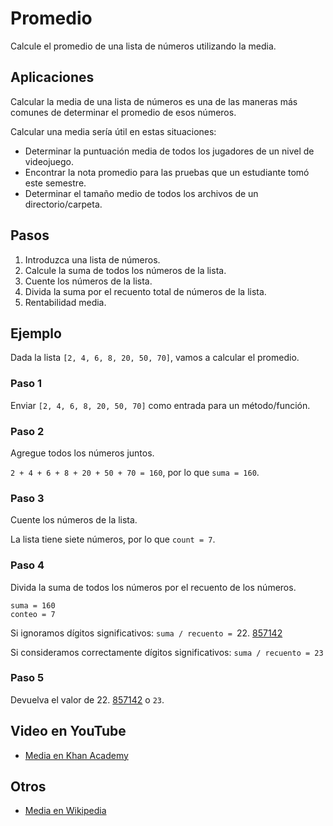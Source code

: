 # Promedio

Calcule el promedio de una lista de números utilizando la media.

## Aplicaciones

Calcular la media de una lista de números es una de las maneras más comunes de
determinar el promedio de esos números.

Calcular una media sería útil en estas situaciones:

- Determinar la puntuación media de todos los jugadores de un nivel de videojuego.
- Encontrar la nota promedio para las pruebas que un estudiante tomó este semestre.
- Determinar el tamaño medio de todos los archivos de un directorio/carpeta.

## Pasos

1. Introduzca una lista de números.
2. Calcule la suma de todos los números de la lista.
3. Cuente los números de la lista.
4. Divida la suma por el recuento total de números de la lista.
5. Rentabilidad media.

## Ejemplo

Dada la lista `[2, 4, 6, 8, 20, 50, 70]`, vamos a calcular el promedio.

### Paso 1

Enviar `[2, 4, 6, 8, 20, 50, 70]` como entrada para un método/función.

### Paso 2

Agregue todos los números juntos.

`2 + 4 + 6 + 8 + 20 + 50 + 70 = 160`, por lo que `suma = 160`.

### Paso 3

Cuente los números de la lista.

La lista tiene siete números, por lo que `count = 7`.

### Paso 4

Divida la suma de todos los números por el recuento de los números.

```
suma = 160
conteo = 7
```

Si ignoramos dígitos significativos: `suma / recuento = `22. <u>857142</u>

Si consideramos correctamente dígitos significativos: `suma / recuento = 23`

### Paso 5

Devuelva el valor de 22. <u>857142</u> o `23`.

## Video en YouTube

- [Media en Khan Academy](https://www.khanacademy.org/math/cc-sixth-grade-math/cc-6th-data-statistics/mean-and-median/v/mean-median-and-mode)

## Otros

- [Media en Wikipedia](https://en.wikipedia.org/wiki/Mean)
